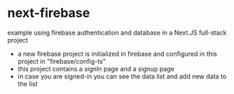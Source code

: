 # next-firebase

example using firebase authentication and database in a Next.JS full-stack project

- a new firebase project is initialized in firebase and configured in this project in "firebase/config-ts"
- this project contains a signIn page and a signup page
- in case you are signed-in you can see the data list and add new data to the list
